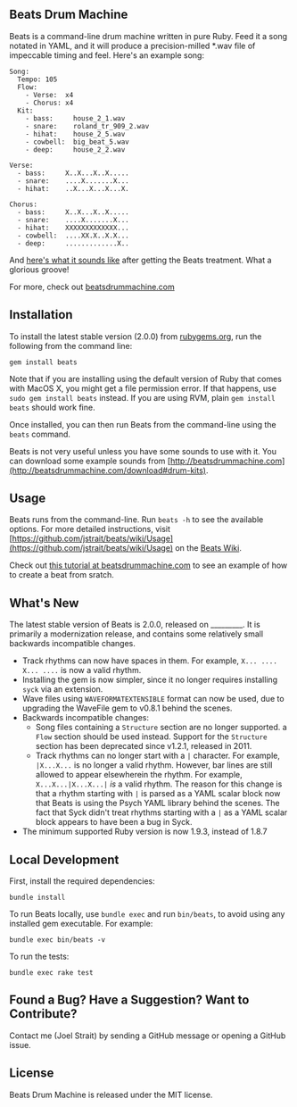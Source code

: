 Beats Drum Machine
------------------

Beats is a command-line drum machine written in pure Ruby. Feed it a song notated in YAML, and it will produce a precision-milled *.wav file of impeccable timing and feel. Here's an example song:

    Song:
      Tempo: 105
      Flow:
        - Verse:  x4
        - Chorus: x4
      Kit:
        - bass:     house_2_1.wav
        - snare:    roland_tr_909_2.wav
        - hihat:    house_2_5.wav
        - cowbell:  big_beat_5.wav
        - deep:     house_2_2.wav

    Verse:
      - bass:     X..X...X..X.....
      - snare:    ....X.......X...
      - hihat:    ..X...X...X...X.

    Chorus:
      - bass:     X..X...X..X.....
      - snare:    ....X.......X...
      - hihat:    XXXXXXXXXXXXX...
      - cowbell:  ....XX.X..X.X...
      - deep:     .............X..

And [here's what it sounds like](http://beatsdrummachine.com/media/beat.mp3) after getting the Beats treatment. What a glorious groove!

For more, check out [beatsdrummachine.com](http://beatsdrummachine.com)


Installation
------------

To install the latest stable version (2.0.0) from [rubygems.org](http://rubygems.org/gems/beats), run the following from the command line:

    gem install beats

Note that if you are installing using the default version of Ruby that comes with MacOS X, you might get a file permission error. If that happens, use `sudo gem install beats` instead. If you are using RVM, plain `gem install beats` should work fine.

Once installed, you can then run Beats from the command-line using the `beats` command.

Beats is not very useful unless you have some sounds to use with it. You can download some example sounds from [http://beatsdrummachine.com](http://beatsdrummachine.com/download#drum-kits).


Usage
-----

Beats runs from the command-line. Run `beats -h` to see the available options. For more detailed instructions, visit [https://github.com/jstrait/beats/wiki/Usage](https://github.com/jstrait/beats/wiki/Usage) on the [Beats Wiki](https://github.com/jstrait/beats/wiki).

Check out [this tutorial at beatsdrummachine.com](http://beatsdrummachine.com/tutorial/) to see an example of how to create a beat from sratch.


What's New
----------

The latest stable version of Beats is 2.0.0, released on _________. It is primarily a modernization release, and contains some relatively small backwards incompatible changes.

* Track rhythms can now have spaces in them. For example, `X... .... X... ....` is now a valid rhythm.
* Installing the gem is now simpler, since it no longer requires installing `syck` via an extension.
* Wave files using `WAVEFORMATEXTENSIBLE` format can now be used, due to upgrading the WaveFile gem to v0.8.1 behind the scenes.
* Backwards incompatible changes:
  * Song files containing a `Structure` section are no longer supported. a `Flow` section should be used instead. Support for the `Structure` section has been deprecated since v1.2.1, released in 2011.
  * Track rhythms can no longer start with a `|` character. For example, `|X...X...` is no longer a valid rhythm. However, bar lines are still allowed to appear elsewherein the rhythm. For example, `X...X...|X...X...|` _is_ a valid rhythm. The reason for this change is that a rhythm starting with `|` is parsed as a YAML scalar block now that Beats is using the Psych YAML library behind the scenes. The fact that Syck didn't treat rhythms starting with a `|` as a YAML scalar block appears to have been a bug in Syck.
* The minimum supported Ruby version is now 1.9.3, instead of 1.8.7


Local Development
-----------------

First, install the required dependencies:

    bundle install

To run Beats locally, use `bundle exec` and run `bin/beats`, to avoid using any installed gem executable. For example:

    bundle exec bin/beats -v

To run the tests:

    bundle exec rake test



Found a Bug? Have a Suggestion? Want to Contribute?
---------------------------------------------------

Contact me (Joel Strait) by sending a GitHub message or opening a GitHub issue.


License
-------
Beats Drum Machine is released under the MIT license.


